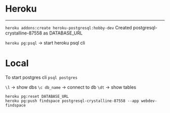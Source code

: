 
# Heroku 
---------
`heroku addons:create heroku-postgresql:hobby-dev`
Created postgresql-crystalline-87558 as DATABASE_URL

`heroku pg:psql` -> start heroku psql cli 

# Local
To start postgres cli 
`psql postgres`

`\l` -> show dbs 
`\c db_name` -> connect to db 
`\dt` -> show tables 


```
heroku pg:reset DATABASE_URL
heroku pg:push findspace postgresql-crystalline-87558 --app webdev-findspace
```
